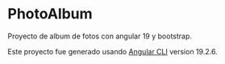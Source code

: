 # PhotoAlbum

Proyecto de album de fotos con angular 19 y bootstrap.

Este proyecto fue generado usando [Angular CLI](https://github.com/angular/angular-cli) version 19.2.6.
